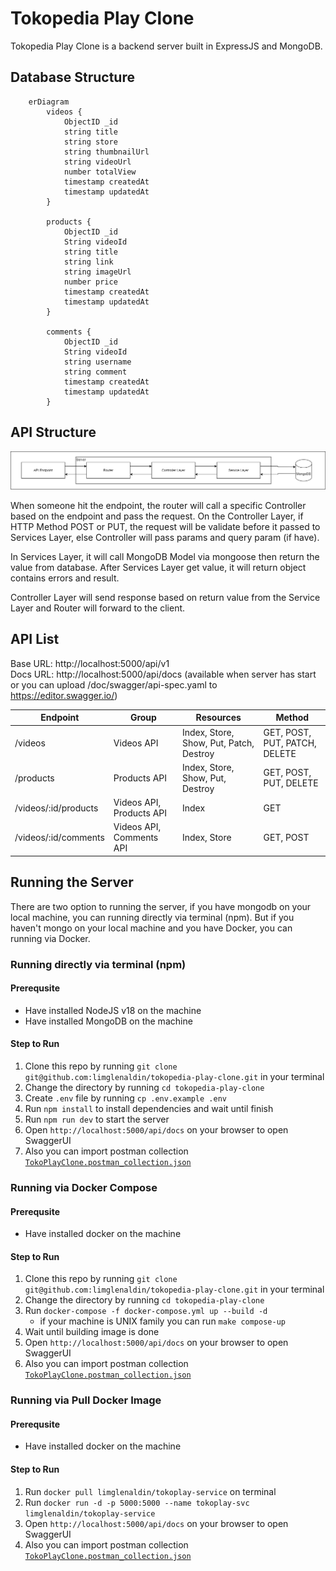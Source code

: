 # Tokopedia Play Clone

Tokopedia Play Clone is a backend server built in ExpressJS and MongoDB.

## Database Structure

```mermaid
    erDiagram
        videos {
            ObjectID _id
            string title
            string store
            string thumbnailUrl
            string videoUrl
            number totalView
            timestamp createdAt
            timestamp updatedAt
        }

        products {
            ObjectID _id
            String videoId
            string title
            string link
            string imageUrl
            number price
            timestamp createdAt
            timestamp updatedAt
        }

        comments {
            ObjectID _id
            String videoId
            string username
            string comment
            timestamp createdAt
            timestamp updatedAt
        }
```

## API Structure
![API Structure](https://raw.githubusercontent.com/limglenaldin/limglenaldin/master/API%20Structure.png)

When someone hit the endpoint, the router will call a specific Controller based on the endpoint and pass the request. On the Controller Layer, if HTTP Method POST or PUT, the request will be validate before it passed to Services Layer, else Controller will pass params and query param (if have).

In Services Layer, it will call MongoDB Model via mongoose then return the value from database. After Services Layer get value, it will return object contains errors and result.

Controller Layer will send response based on return value from the Service Layer and Router will forward to the client.

## API List

Base URL: http://localhost:5000/api/v1  
Docs URL: http://localhost:5000/api/docs (available when server has start or you can upload /doc/swagger/api-spec.yaml to https://editor.swagger.io/)

| Endpoint             | Group                    | Resources                               | Method                        |
| -------------------- | ------------------------ | --------------------------------------- | ----------------------------- |
| /videos              | Videos API               | Index, Store, Show, Put, Patch, Destroy | GET, POST, PUT, PATCH, DELETE |
| /products            | Products API             | Index, Store, Show, Put, Destroy        | GET, POST, PUT, DELETE        |
| /videos/:id/products | Videos API, Products API | Index                                   | GET                           |
| /videos/:id/comments | Videos API, Comments API | Index, Store                            | GET, POST                     |

## Running the Server

There are two option to running the server, if you have mongodb on your local machine, you can running directly via terminal (npm). But if you haven't mongo on your local machine and you have Docker, you can running via Docker.
### Running directly via terminal (npm)

#### Prerequsite
- Have installed NodeJS v18 on the machine
- Have installed MongoDB on the machine

#### Step to Run
1. Clone this repo by running `git clone git@github.com:limglenaldin/tokopedia-play-clone.git` in your terminal
2. Change the directory by running `cd tokopedia-play-clone`
3. Create `.env` file by running `cp .env.example .env`
4. Run `npm install` to install dependencies and wait until finish
5. Run `npm run dev` to start the server
6. Open `http://localhost:5000/api/docs` on your browser to open SwaggerUI
7. Also you can import postman collection [`TokoPlayClone.postman_collection.json`](TokoPlayClone.postman_collection.json)

### Running via Docker Compose

#### Prerequsite
- Have installed docker on the machine

#### Step to Run
1. Clone this repo by running `git clone git@github.com:limglenaldin/tokopedia-play-clone.git` in your terminal
2. Change the directory by running `cd tokopedia-play-clone`
3. Run `docker-compose -f docker-compose.yml up --build -d`
   - if your machine is UNIX family you can run `make compose-up`
4. Wait until building image is done
5. Open `http://localhost:5000/api/docs` on your browser to open SwaggerUI
6. Also you can import postman collection [`TokoPlayClone.postman_collection.json`](TokoPlayClone.postman_collection.json)

### Running via Pull Docker Image

#### Prerequsite
- Have installed docker on the machine

#### Step to Run
1. Run `docker pull limglenaldin/tokoplay-service` on terminal
2. Run `docker run -d -p 5000:5000 --name tokoplay-svc limglenaldin/tokoplay-service`
3. Open `http://localhost:5000/api/docs` on your browser to open SwaggerUI
4. Also you can import postman collection [`TokoPlayClone.postman_collection.json`](TokoPlayClone.postman_collection.json)